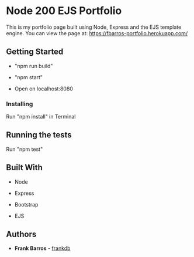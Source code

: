 # Node 200 EJS Portfolio

This is my portfolio page built using Node, Express and the EJS template engine. You can view the page at: https://fbarros-portfolio.herokuapp.com/

## Getting Started

- "npm run build"

- "npm start"

- Open on localhost:8080

### Installing

Run "npm install" in Terminal

## Running the tests

Run "npm test"

## Built With

- Node

- Express

- Bootstrap

- EJS

## Authors

- **Frank Barros** - [frankdb](https://github.com/frankdb)